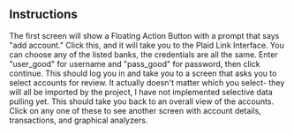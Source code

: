 ## Instructions

The first screen will show a Floating Action Button with a prompt that
says "add account." Click this, and it will take you to the Plaid Link Interface.
You can choose any of the listed banks, the credentials are all the same.
Enter "user_good" for username and "pass_good" for password, then click continue.
This should log you in and take you to a screen that asks you to select accounts
for review. It actually doesn't matter which you select- they will all be imported
by the project, I have not implemented selective data pulling yet.
This should take you back to an overall view of the accounts. Click on any one 
of these to see another screen with account details, transactions, and graphical
analyzers.